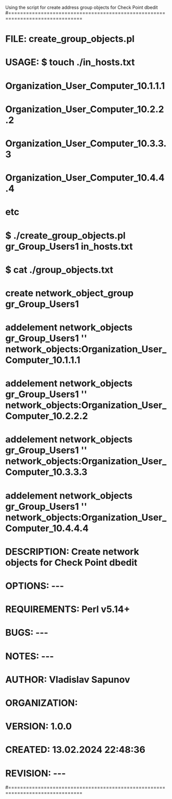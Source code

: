 Using the script for create address group objects for Check Point dbedit
#===============================================================================
#
#       FILE: create_group_objects.pl
#
#       USAGE: $ touch ./in_hosts.txt
#		 Organization_User_Computer_10.1.1.1
#		 Organization_User_Computer_10.2.2.2
#		 Organization_User_Computer_10.3.3.3
#		 Organization_User_Computer_10.4.4.4
#		 etc
#
#		$ ./create_group_objects.pl gr_Group_Users1 in_hosts.txt
#
#		$ cat ./group_objects.txt
#		  create network_object_group gr_Group_Users1
#		  addelement network_objects gr_Group_Users1 '' network_objects:Organization_User_Computer_10.1.1.1
#		  addelement network_objects gr_Group_Users1 '' network_objects:Organization_User_Computer_10.2.2.2
#		  addelement network_objects gr_Group_Users1 '' network_objects:Organization_User_Computer_10.3.3.3
#		  addelement network_objects gr_Group_Users1 '' network_objects:Organization_User_Computer_10.4.4.4
#		
#  DESCRIPTION: Create network objects for Check Point dbedit
#
#      OPTIONS: ---
# REQUIREMENTS: Perl v5.14+ 
#         BUGS: ---
#        NOTES: ---
#       AUTHOR: Vladislav Sapunov 
# ORGANIZATION:
#      VERSION: 1.0.0
#      CREATED: 13.02.2024 22:48:36
#     REVISION: ---
#===============================================================================
